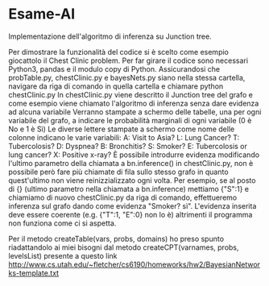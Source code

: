 # Esame-AI
Implementazione dell'algoritmo di inferenza su Junction tree. 

Per dimostrare la funzionalità del codice si è scelto come esempio giocattolo il Chest Clinic problem.
Per far girare il codice sono necessari Python3, pandas e il modulo copy di Python.
Assicurandosi che probTable.py, chestClinic.py e bayesNets.py siano nella stessa cartella, navigare da riga di comando in quella cartella e chiamare
python chestClinic.py
In chestClinic.py viene descritto il Junction tree del grafo e come esempio viene chiamato l'algoritmo di inferenza senza dare evidenza ad alcuna variabile
Verranno stampate a schermo delle tabelle, una per ogni variabile del grafo, a indicare le probabilità marginali di ogni variabile (0 è No e 1 è Sì)
Le diverse lettere stampate a schermo come nome delle colonne indicano le varie variabili:
A: Visit to Asia?
L: Lung Cancer?
T: Tubercolosis?
D: Dyspnea?
B: Bronchitis?
S: Smoker?
E: Tubercolosis or lung cancer?
X: Positive x-ray?
È possibile introdurre evidenza modificando l'ultimo parametro della chiamata a bn.inference() in chestClinic.py, non è possibile però fare più 
chiamate di fila sullo stesso grafo in quanto quest'ultimo non viene reinizzializzato ogni volta.
Per esempio, se al posto di {} (ultimo parametro nella chiamata a bn.inference) mettiamo {"S":1} e chiamiamo di nuovo chestClinic.py da riga di 
comando, effettueremo inferenza sul grafo dando come evidenza "Smoker? sì".
L'evidenza inserita deve essere coerente (e.g. {"T":1, "E":0} non lo è) altrimenti il programma non funziona come ci si aspetta.



Per il metodo createTable(vars, probs, domains) ho preso spunto riadattandolo ai miei bisogni dal metodo createCPT(varnames, probs, levelsList) presente a 
questo link http://www.cs.utah.edu/~fletcher/cs6190/homeworks/hw2/BayesianNetworks-template.txt
